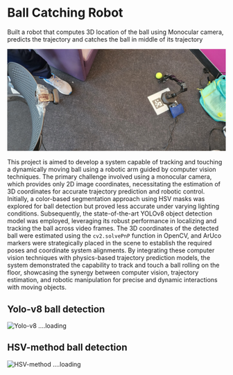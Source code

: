 # Ball Catching Robot
 Built a robot that computes 3D location of the ball using Monocular camera, predicts the trajectory and catches the ball in middle of its trajectory

 ![Experiment Setup ....loading](https://github.com/venkydesai/ball_catching_robot/blob/main/images/Robotic_arm_ball_3.jpeg)

 This project is aimed to develop a system capable of tracking and touching a dynamically moving ball using a robotic arm guided by computer vision techniques. The primary challenge involved using a monocular camera, which provides only 2D image coordinates, necessitating the estimation of 3D coordinates for accurate trajectory prediction and robotic control. Initially, a color-based segmentation approach using HSV masks was explored for ball detection but proved less accurate under varying lighting conditions. Subsequently, the state-of-the-art YOLOv8 object detection model was employed, leveraging its robust performance in localizing and tracking the ball across video frames. The 3D coordinates of the detected ball were estimated using the `cv2.solvePnP` function in OpenCV, and ArUco markers were strategically placed in the scene to establish the required poses and coordinate system alignments. By integrating these computer vision techniques with physics-based trajectory prediction models, the system demonstrated the capability to track and touch a ball rolling on the floor, showcasing the synergy between computer vision, trajectory estimation, and robotic manipulation for precise and dynamic interactions with moving objects.

## Yolo-v8 ball detection

![Yolo-v8 ....loading](https://github.com/venkydesai/ball_catching_robot/blob/main/images/YOLO.png)

## HSV-method ball detection

![HSV-method ....loading](https://github.com/venkydesai/ball_catching_robot/blob/main/images/HSV.png)
